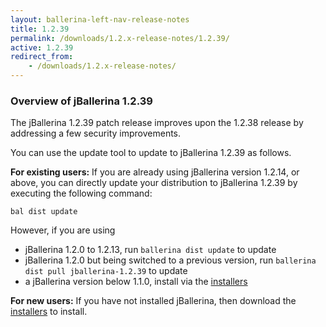 ```yaml
---
layout: ballerina-left-nav-release-notes
title: 1.2.39
permalink: /downloads/1.2.x-release-notes/1.2.39/
active: 1.2.39
redirect_from:
    - /downloads/1.2.x-release-notes/
---
```


### Overview of jBallerina 1.2.39

The jBallerina 1.2.39 patch release improves upon the 1.2.38 release by addressing a few security improvements.

You can use the update tool to update to jBallerina 1.2.39 as follows.

**For existing users:**
If you are already using jBallerina version 1.2.14, or above, you can directly update your distribution to jBallerina 1.2.39 by executing the following command:

```
bal dist update
```

However, if you are using

- jBallerina 1.2.0 to 1.2.13, run `ballerina dist update` to update
- jBallerina 1.2.0 but being switched to a previous version, run `ballerina dist pull jballerina-1.2.39` to update
- a jBallerina version below 1.1.0, install via the [installers](https://ballerina.io/downloads/)

**For new users:**
If you have not installed jBallerina, then download the [installers](https://ballerina.io/downloads/) to install.

<style>.cGitButtonContainer, .cBallerinaTocContainer {display:none;}</style>
